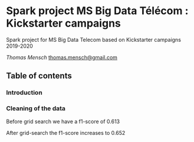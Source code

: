 # Spark project MS Big Data Télécom : Kickstarter campaigns

Spark project for MS Big Data Telecom based on Kickstarter campaigns 2019-2020

*Thomas Mensch* [thomas.mensch@gmail.com](mailto:thomas.mensch@gmail.com)

## Table of contents
### Introduction
### Cleaning of the data



Before grid search we have a f1-score of 0.613

After grid-search the f1-score increases to 0.652
